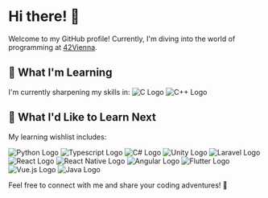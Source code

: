 # Hi there! 👋

Welcome to my GitHub profile! Currently, I'm diving into the world of programming at [42Vienna](https://www.42vienna.at/).

## 🌱 What I'm Learning

I'm currently sharpening my skills in: ![C Logo](https://img.shields.io/badge/-C-00599C?style=flat-square&logo=C&logoColor=white) ![C++ Logo](https://img.shields.io/badge/-C++-00599C?style=flat-square&logo=C%2B%2B&logoColor=white)

## 🤔 What I'd Like to Learn Next

My learning wishlist includes: 

![Python Logo](https://img.shields.io/badge/-Python-3776AB?style=flat-square&logo=Python&logoColor=white) ![Typescript Logo](https://img.shields.io/badge/-Typescript-3178C6?style=flat-square&logo=typescript&logoColor=white) ![C# Logo](https://img.shields.io/badge/-C%23-239120?style=flat-square&logo=C-Sharp&logoColor=white) ![Unity Logo](https://img.shields.io/badge/-Unity-000000?style=flat-square&logo=Unity&logoColor=white) ![Laravel Logo](https://img.shields.io/badge/-Laravel-FF2D20?style=flat-square&logo=Laravel&logoColor=white) ![React Logo](https://img.shields.io/badge/-React-61DAFB?style=flat-square&logo=React&logoColor=white) ![React Native Logo](https://img.shields.io/badge/-React_Native-61DAFB?style=flat-square&logo=React&logoColor=white) ![Angular Logo](https://img.shields.io/badge/-Angular-DD0031?style=flat-square&logo=Angular&logoColor=white) ![Flutter Logo](https://img.shields.io/badge/-Flutter-02569B?style=flat-square&logo=Flutter&logoColor=white) ![Vue.js Logo](https://img.shields.io/badge/-Vue.js-4FC08D?style=flat-square&logo=Vue.js&logoColor=white) ![Java Logo](https://img.shields.io/badge/-Java-007396?style=flat-square&logo=Java&logoColor=white)

Feel free to connect with me and share your coding adventures! 🚀
